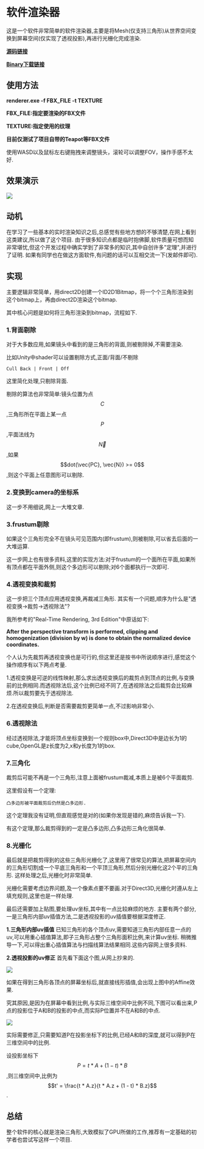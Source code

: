 ﻿<script type="text/javascript" async="" src="https://cdn.mathjax.org/mathjax/latest/MathJax.js?config=TeX-MML-AM_CHTML"> </script>

# 软件渲染器 
这是一个软件非常简单的软件渲染器,主要是将Mesh(仅支持三角形)从世界空间变换到屏幕空间(仅实现了透视投影),再进行光栅化完成渲染.

__[源码链接](https://github.com/knightlyj/renderer)__

__[Binary下载链接](https://github.com/knightlyj/renderer/releases/download/1.0.0/renderer.rar)__

## 使用方法

__renderer.exe -f FBX_FILE -t TEXTURE__

__FBX_FILE:指定要渲染的FBX文件__

__TEXTURE:指定使用的纹理__

__目前仅测试了项目自带的Teapot等FBX文件__

使用WASD以及鼠标左右键拖拽来调整镜头，滚轮可以调整FOV，操作手感不太好.

## 效果演示

![](https://raw.githubusercontent.com/knightlyj/renderer/master/docs/img/teapot.png)

## 动机
在学习了一些基本的实时渲染知识之后,总感觉有些地方想的不够清楚,在网上看到这类建议,所以做了这个项目.
由于很多知识点都是临时抱佛脚,软件质量可想而知非常堪忧,但这个开发过程中确实学到了非常多的知识,其中自创许多"定理",并进行了证明.
如果有同学也在做这方面软件,有问题的话可以互相交流一下(发邮件即可).

## 实现
主要逻辑非常简单，用direct2D创建一个ID2D1Bitmap，将一个个三角形渲染到这个bitmap上，再由direct2D渲染这个bitmap.

其中核心问题是如何将三角形渲染到bitmap，流程如下.

### 1.背面剔除
对于大多数应用,如果镜头中看到的是三角形的背面,则被剔除掉,不需要渲染.

比如Unity中shader可以设置剔除方式,正面/背面/不剔除
```
Cull Back | Front | Off
```

这里简化处理,只剔除背面.

剔除的算法也非常简单:镜头位置为点$$C$$,三角形所在平面上某一点$$P$$,平面法线为$$\vec{N}$$,如果$$dot(\vec{PC}, \vec{N}) >= 0$$,则这个平面上任意图形可以剔除.

### 2.变换到camera的坐标系
这一步不用细说,网上一大堆文章.

### 3.frustum剔除
如果这个三角形完全不在镜头可见范围内(即frustum),则被剔除,可以省去后面的一大堆运算.

这一步网上也有很多资料,这里的实现方法:对于frustum的一个面所在平面,如果所有顶点都在平面外侧,则这个多边形可以剔除;对6个面都执行一次即可.

### 4.透视变换和裁剪
这一步把三个顶点应用透视变换,再裁减三角形.
其实有一个问题,顺序为什么是"透视变换->裁剪->透视除法"?

我所参考的"Real-Time Rendering, 3rd Edition"中原话如下:

__After the perspective transform is performed, clipping and homogenization (division by w) is done to obtain the normalized device coordinates.__

个人认为先裁剪再透视变换也是可行的,但这里还是按书中所说顺序进行,感觉这个操作顺序有以下两点考量.

  1.透视变换是可逆的线性映射,那么求出透视变换后的裁剪点到顶点的比例,与变换前的比例相同.而透视除法后,这个比例已经不同了,在透视除法之后裁剪会比较麻烦.所以裁剪要先于透视除法.
  
  2.在透视变换后,判断是否需要裁剪更简单一点,不过影响非常小.

### 6.透视除法
经过透视除法,才能将顶点坐标变换到一个规则box中,Direct3D中是边长为1的cube,OpenGL是z长度为2,x和y长度为1的box.

### 7.三角化 
裁剪后可能不再是一个三角形,注意上面被frustum裁减,本质上是被6个平面裁剪.

这里假设有一个定理:
```
凸多边形被平面裁剪后仍然是凸多边形.
```
这个定理我没有证明,但直观感觉是对的(如果你发现是错的,麻烦告诉我一下).

有这个定理,那么裁剪得到的一定是凸多边形,凸多边形三角化很简单.

### 8.光栅化
最后就是把裁剪得到的这些三角形光栅化了,这里用了很常见的算法,把屏幕空间内的三角形切割成一个平底三角形和一个平顶三角形,然后分别光栅化这2个平的三角形.
这样处理之后,光栅化时非常简单.

光栅化需要考虑边界问题,及一个像素点要不要画.对于Direct3D,光栅化时遵从左上填充规则,这里也是一样处理.

最后还需要加上贴图,要处理uv坐标,其中有一点比较麻烦的地方.
主要有两个部分,一是三角形内部uv插值方法,二是透视投影的uv插值要根据深度修正.

__1.三角形内部uv插值__
已知三角形的各个顶点uv,需要知道三角形内部任意一点的uv,可以用重心插值算法,即子三角形占整个三角形面积比例,来计算uv坐标.
稍微推导一下,可以得出重心插值算法与扫描线算法结果相同.这些内容网上很多资料.

__2.透视投影的uv修正__
首先看下面这个图,从网上抄来的.

![](https://raw.githubusercontent.com/knightlyj/renderer/master/docs/img/uv-correct.png)

如果在得到三角形各顶点的屏幕坐标后,就直接线形插值,会出现上图中的Affine效果.

究其原因,是因为在屏幕中看到比例,与实际三维空间中比例不同,下图可以看出来,P点的投影位于A和B的投影的中点,而实际P位置并不在A和B的中点.

![](https://raw.githubusercontent.com/knightlyj/renderer/master/docs/img/perspective-uv.png)

实际需要修正,只需要知道P在投影坐标下的比例,已经A和B的深度,就可以得到P在三维空间中的比例.

设投影坐标下$$P = t * A + (1 - t) * B$$,则三维空间中,比例为$$t' = \frac{t * A.z}{t * A.z + (1 - t) * B.z}$$.

## 总结
整个软件的核心就是渲染三角形,大致模拟了GPU所做的工作,推荐有一定基础的初学者也尝试写这样一个项目.
